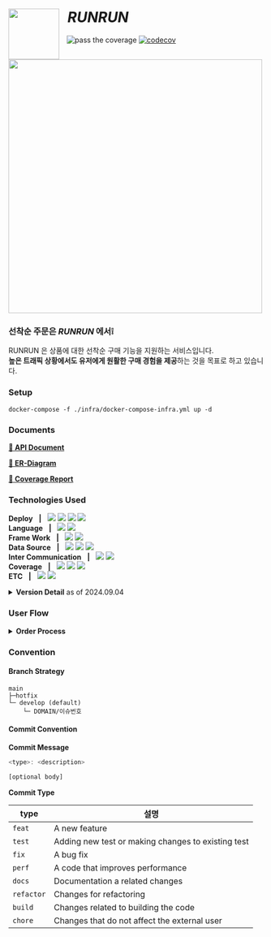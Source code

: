 # &nbsp; _RUNRUN_ <a><img src="https://github.com/user-attachments/assets/6fc35551-08c0-4e7e-a76c-d18145f9d214" align="left" width="100"></a>

&nbsp;&nbsp;
![pass the coverage](https://github.com/thdefn/twentysix/actions/workflows/coverage.yml/badge.svg)
[![codecov](https://codecov.io/github/thdefn/twentysix/branch/DEVELOP/graph/badge.svg?token=HAYBYM0Y4J)](https://codecov.io/github/thdefn/twentysix)


<img src="https://github.com/user-attachments/assets/5838f7d5-acb6-459b-8181-6a4c95e50211" width="500">

### 선착순 주문은 _RUNRUN_ 에서❕

RUNRUN 은 상품에 대한 선착순 구매 기능을 지원하는 서비스입니다.<br/>
**높은 트래픽 상황에서도 유저에게 원활한 구매 경험을 제공**하는 것을 목표로 하고 있습니다.



### Setup
`docker-compose -f ./infra/docker-compose-infra.yml up -d`



### Documents

[**🔗 API Document**](https://thdefn.github.io/twentysix/api-docs.html)

[**🔗 ER-Diagram**](https://www.erdcloud.com/d/FgPnq6mf4pj36RgZJ)

[**🔗 Coverage Report**](https://codecov.io/github/thdefn/twentysix)


### Technologies Used

**Deploy** &nbsp; **|** &nbsp;
<img src="https://img.shields.io/badge/Kubernetes-326CE5?style=for-the-social&logo=kubernetes&logoColor=white">
<img src="https://img.shields.io/badge/NGINX-009639?style=for-the-social&logo=NGINX&logoColor=white">
<img src="https://img.shields.io/badge/Docker-2496ED?style=for-the-social&logo=Docker&logoColor=white">
<img src="https://img.shields.io/badge/Github Action-2088FF?style=for-the-social&logo=githubactions&logoColor=white">
<br/>
**Language** &nbsp; **|** &nbsp;
<img src="https://img.shields.io/badge/Python-3776AB?style=for-the-social&logo=python&logoColor=white">
<img src="https://img.shields.io/badge/Java-blue?logo=Java&logoColor=white"/>
<br/>
**Frame Work** &nbsp; **|** &nbsp;
<img src="https://img.shields.io/badge/Spring-6DB33F?style=for-the-social&logo=Spring&logoColor=white">
<img src="https://img.shields.io/badge/Gradle-02303A?style=for-the-social&logo=Gradle&logoColor=white">
<br/>
**Data Source** &nbsp; **|** &nbsp;
<img src="https://img.shields.io/badge/MySQL-4479A1.svg?style=for-the-social&logo=MySQL&logoColor=white">
<img src="https://img.shields.io/badge/MongoDB-black?style=for-the-social&logo=mongodb">
<img src="https://img.shields.io/badge/Redis-DC382D?style=for-the-social&logo=Redis&logoColor=white">
<br/>
**Inter Communication** &nbsp; **|** &nbsp;
<img src="https://img.shields.io/badge/Apache_Kafka-231F20?style=for-the-social&logo=apache-kafka&logoColor=white">
<img src="https://img.shields.io/badge/gRPC-4285F4?style=for-the-social&logo=google&logoColor=white">
<br/>
**Coverage** &nbsp; **|** &nbsp;
<img src="https://img.shields.io/badge/JUnit5-25A162?style=for-the-social&logo=junit5&logoColor=white">
<img src="https://img.shields.io/badge/Codecov-F01F7A?style=for-the-social&logo=codecov&logoColor=white">
<img src="https://img.shields.io/badge/Jacoco-blue?logo=Java&logoColor=white"/>
<br/>
**ETC** &nbsp; **|** &nbsp;
<img src="https://img.shields.io/badge/Redoc-6BA539?style=for-the-social&logo=openapiinitiative&logoColor=white">
<img src="https://img.shields.io/badge/JSON Web Tokens-000000?style=for-the-social&logo=JSON Web Tokens&logoColor=white">


<details>
  <summary><strong>Version Detail</strong> as of 2024.09.04 </summary>

- Java `22`
- Python `3.9`
- Gradle `8.8`
- Spring Boot `3.3.2`
- Kafka `3.8.0`
- MySQL `8.0`
- MongoDB `7.0.12`
- Redis `7.4`
- gRPC `1.66.0`

</details>


### User Flow

<details>
  <summary><strong>Order Process</strong></summary>

<img src="https://github.com/user-attachments/assets/35400f7e-778f-4864-a981-7a82f4972571" alt="order flow" height="650">

<strong>주문 실패</strong>
- 유저는 주문 단계에서, 상품의 재고가 부족하다면 주문 실패 응답을 받습니다.
</br>

<strong>결제 실패</strong>
- 유저는 결제 단계에서, 상품의 재고가 부족하다면 결제 실패 응답을 받습니다.
- 유저는 결제 단계에서, PG 사에 결제 요청 이후 잔액 부족 등으로 인한 결제 실패 응답을 받습니다.

</details>





### Convention
#### Branch Strategy
```
main
├─hotfix
└─ develop (default)
    └─ DOMAIN/이슈번호
```

#### Commit Convention
**Commit Message**
```javascript
<type>: <description>

[optional body]
```

**Commit Type**

| type      | 설명                                               |
|-----------|--------------------------------------------------|
| `feat`    | A new feature                                    |
| `test`    | Adding new test or making changes to existing test |
| `fix`     | A bug fix                                        |
| `perf`    | A code that improves performance                 |
| `docs`    | Documentation a related changes                  |
| `refactor` | Changes for refactoring                      |
| `build`   | Changes related to building the code             |
| `chore`   | Changes that do not affect the external user     |
